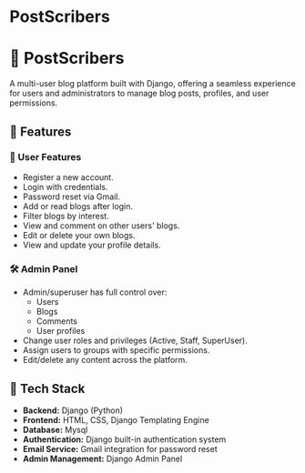 # PostScribers

# 📝 PostScribers

A multi-user blog platform built with Django, offering a seamless experience for users and administrators to manage blog posts, profiles, and user permissions.

## 🚀 Features

### 👤 User Features
- Register a new account.
- Login with credentials.
- Password reset via Gmail.
- Add or read blogs after login.
- Filter blogs by interest.
- View and comment on other users' blogs.
- Edit or delete your own blogs.
- View and update your profile details.

### 🛠 Admin Panel
- Admin/superuser has full control over:
  - Users
  - Blogs
  - Comments
  - User profiles
- Change user roles and privileges (Active, Staff, SuperUser).
- Assign users to groups with specific permissions.
- Edit/delete any content across the platform.

## 🔧 Tech Stack

- **Backend:** Django (Python)
- **Frontend:** HTML, CSS, Django Templating Engine
- **Database:** Mysql
- **Authentication:** Django built-in authentication system
- **Email Service:** Gmail integration for password reset
- **Admin Management:** Django Admin Panel
